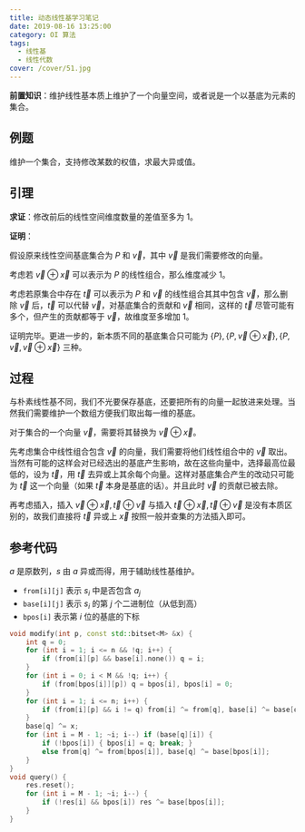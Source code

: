 ```yaml
---
title: 动态线性基学习笔记
date: 2019-08-16 13:25:00
category: OI 算法
tags:
  - 线性基
  - 线性代数
cover: /cover/51.jpg
---
```


**前置知识**：维护线性基本质上维护了一个向量空间，或者说是一个以基底为元素的集合。

## 例题

维护一个集合，支持修改某数的权值，求最大异或值。

<!--more-->

## 引理

**求证**：修改前后的线性空间维度数量的差值至多为 $1$。

**证明**：

假设原来线性空间基底集合为 $P$ 和 $\vec v$，其中 $\vec v$ 是我们需要修改的向量。

考虑若 $\vec v \oplus \vec x$ 可以表示为 $P$ 的线性组合，那么维度减少 $1$。

考虑若原集合中存在 $\vec t$ 可以表示为 $P$ 和 $\vec v$ 的线性组合其其中包含 $\vec v$，那么删除 $\vec v$ 后，$\vec t$ 可以代替 $\vec v$，对基底集合的贡献和 $\vec v$ 相同，这样的 $\vec t$ 尽管可能有多个，但产生的贡献都等于 $\vec v$，故维度至多增加 $1$。

证明完毕。更进一步的，新本质不同的基底集合只可能为 $\{P\}, \{P, \vec v \oplus \vec x\}, \{P, \vec v, \vec v \oplus \vec x\}$ 三种。

## 过程

与朴素线性基不同，我们不光要保存基底，还要把所有的向量一起放进来处理。当然我们需要维护一个数组方便我们取出每一维的基底。

对于集合的一个向量 $\vec{v}$，需要将其替换为 $\vec{v} \oplus \vec{x}$。

先考虑集合中线性组合包含 $\vec{v}$ 的向量，我们需要将他们线性组合中的 $\vec v$ 取出。当然有可能的这样会对已经选出的基底产生影响，故在这些向量中，选择最高位最低的，设为 $\vec t$，用 $\vec t$ 去异或上其余每个向量。这样对基底集合产生的改动只可能为 $\vec t$ 这一个向量（如果 $\vec t$ 本身是基底的话）。并且此时 $\vec v$ 的贡献已被去除。

再考虑插入，插入 $\vec v \oplus \vec x, \vec t \oplus \vec v$ 与插入 $\vec t \oplus \vec x, \vec t \oplus \vec v$ 是没有本质区别的，故我们直接将 $\vec t$ 异或上 $\vec x$ 按照一般并查集的方法插入即可。

## 参考代码

$a$ 是原数列，$s$ 由 $a$ 异或而得，用于辅助线性基维护。

* `from[i][j]` 表示 $s_i$ 中是否包含 $a_j$
* `base[i][j]` 表示 $s_i$ 的第 $j$ 个二进制位（从低到高）
* `bpos[i]` 表示第 $i$ 位的基底的下标

```cpp
void modify(int p, const std::bitset<M> &x) {
    int q = 0;
    for (int i = 1; i <= n && !q; i++) {
        if (from[i][p] && base[i].none()) q = i;
    }
    for (int i = 0; i < M && !q; i++) {
        if (from[bpos[i]][p]) q = bpos[i], bpos[i] = 0;
    }
    for (int i = 1; i <= n; i++) {
        if (from[i][p] && i != q) from[i] ^= from[q], base[i] ^= base[q];
    }
    base[q] ^= x;
    for (int i = M - 1; ~i; i--) if (base[q][i]) {
        if (!bpos[i]) { bpos[i] = q; break; }
        else from[q] ^= from[bpos[i]], base[q] ^= base[bpos[i]];
    }
}
void query() {
    res.reset();
    for (int i = M - 1; ~i; i--) {
        if (!res[i] && bpos[i]) res ^= base[bpos[i]];
    }
}
```